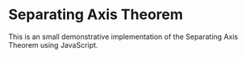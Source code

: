 # Separating Axis Theorem

This is an small demonstrative implementation of the Separating Axis Theorem using JavaScript.
